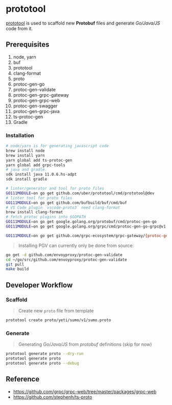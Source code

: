 # prototool

[prototool](https://github.com/uber/prototool) is used to scaffold new **Protobuf** files and generate _Go/Java/JS_ code from it.

## Prerequisites

1. node, yarn
1. buf
1. prototool
1. clang-format
1. proto
1. protoc-gen-go
1. protoc-gen-validate
1. protoc-gen-grpc-gateway
1. protoc-gen-grpc-web
1. protoc-gen-swagger
1. protoc-gen-grpc-java
1. ts-protoc-gen
1. Gradle

### Installation

```bash
# node/yarn is for generating javascript code
brew install node
brew install yarn
yarn global add ts-protoc-gen
yarn global add grpc-tools
# java and gradle.
sdk install java 11.0.6.hs-adpt
sdk install gradle
```

```bash
# linter/generator and tool for proto files
GO111MODULE=on go get github.com/uber/prototool/cmd/prototool@dev
# linter tool for proto files
GO111MODULE=on go get github.com/bufbuild/buf/cmd/buf
# VS Code plugin `vscode-proto3` need clang-format
brew install clang-format
# fetch protoc plugins into $GOPATH
GO111MODULE=on go get google.golang.org/protobuf/cmd/protoc-gen-go
GO111MODULE=on go get google.golang.org/grpc/cmd/protoc-gen-go-grpc@v1.0

GO111MODULE=on go get github.com/grpc-ecosystem/grpc-gateway/{protoc-gen-grpc-gateway,protoc-gen-swagger}
```

> Installing PGV can currently only be done from source:

```bash
go get -d github.com/envoyproxy/protoc-gen-validate
cd ~/go/src/github.com/envoyproxy/protoc-gen-validate
git pull
make build
```


## Developer Workflow

### Scaffold

> Create new `proto` file from template

```bash
prototool create proto/yeti/sumo/v1/sumo.proto
```

### Generate

> Generating _Go/Java/JS_ from _protobuf_ definitions (skip for now)

```bash
prototool generate proto --dry-run
prototool generate proto
prototool generate proto --debug
```

## Reference

- <https://github.com/grpc/grpc-web/tree/master/packages/grpc-web>
- <https://github.com/stephenh/ts-proto>
